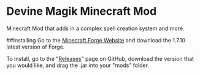 Devine Magik Minecraft Mod
==========================
Minecraft Mod that adds in a complex spell creation system and more.

##Installing
Go to the [Minecraft Forge Website](http://files.minecraftforge.net/) and download the 1.7.10 latest version of Forge.

To install, go to the "[Releases](https://github.com/Gameture-Mods/Devine-Magik-Minecraft-Mod/releases)" page on GitHub, download the version that you would like, and drag the .jar into your "mods" folder.
